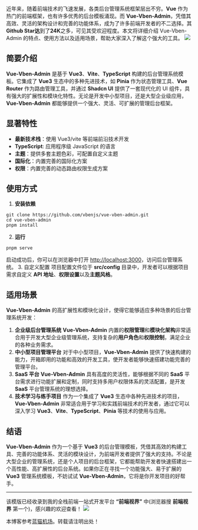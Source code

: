 
近年来，随着前端技术的飞速发展，各类后台管理系统框架层出不穷。**Vue** 作为热门的前端框架，也有许多优秀的后台模板涌现。而 **Vue\-Vben\-Admin**，凭借其高效、灵活的架构设计和完善的功能体系，成为了许多前端开发者的不二选择。其**Github Star达**到了**24K**之多，可见其受欢迎程度。本文将详细介绍 Vue\-Vben\-Admin 的特点、使用方法以及适用场景，帮助大家深入了解这个强大的工具。
![](https://img2024.cnblogs.com/blog/707176/202410/707176-20241012114531814-1775700823.png)


## 简要介绍


**Vue\-Vben\-Admin** 是基于 **Vue3**、**Vite**、**TypeScript** 构建的后台管理系统模板。它集成了 **Vue3** 生态中的多种先进技术，如 **Pinia** 作为状态管理工具、**Vue Router** 作为路由管理工具，并通过 **Shadcn UI** 提供了一套现代化的 UI 组件，具有强大的扩展性和模块化特性。无论是开发中小型项目，还是大型企业级应用，**Vue\-Vben\-Admin** 都能够提供一个强大、灵活、可扩展的管理后台框架。


## 显著特性


* **最新技术栈**：使用 Vue3/vite 等前端前沿技术开发
* **TypeScript**: 应用程序级 JavaScript 的语言
* **主题**：提供多套主题色彩，可配置自定义主题
* **国际化**：内置完善的国际化方案
* **权限**：内置完善的动态路由权限生成方案


## 使用方式


1. **安装依赖**



```
git clone https://github.com/vbenjs/vue-vben-admin.git
cd vue-vben-admin
pnpm install

```

2. **运行**



```
pnpm serve

```

启动成功后，你可以在浏览器中打开 [http://localhost:3000](https://github.com)，访问后台管理系统。
3\. 自定义配置
项目配置文件位于 **src/config** 目录中，开发者可以根据项目需求自定义 **API 地址**、**权限设置**以及**主题风格**。


## 适用场景


**Vue\-Vben\-Admin** 的高扩展性和模块化设计，使得它能够适应多种场景的后台管理系统开发：


1. **企业级后台管理系统**
**Vue\-Vben\-Admin** 内置的**权限管理**和**模块化架构**非常适合用于开发大型企业级管理系统，支持复杂的**用户角色**和**权限控制**，满足企业的各种业务需求。
2. **中小型项目管理平台**
对于中小型项目，**Vue\-Vben\-Admin** 提供了快速构建的能力，开箱即用的功能和高效的开发工具，使开发者能够快速搭建功能完善的管理平台。
3. **SaaS 平台**
**Vue\-Vben\-Admin** 具有高度的灵活性，能够根据不同的 **SaaS** 平台需求进行功能扩展和定制，同时支持多用户权限体系的灵活配置，是开发 **SaaS** 平台管理系统的理想选择。
4. **技术学习与练手项目**
作为一个集成了 **Vue3** 生态中各种先进技术的项目，**Vue\-Vben\-Admin** 非常适合用于学习和实践前端技术的开发者，通过它可以深入学习 **Vue3**、**Vite**、**TypeScript**、**Pinia** 等技术的使用与应用。


## 结语


**Vue\-Vben\-Admin** 作为一个基于 **Vue3** 的后台管理模板，凭借其高效的构建工具、完善的功能体系、灵活的模块设计，为前端开发者提供了强大的支持。不论是大型企业的管理系统，还是个人项目的后台框架，它都能帮助开发者快速搭建出一个高性能、高扩展性的后台系统。如果你正在寻找一个功能强大、易于扩展的 **Vue3** 管理系统模板，不妨试试 **Vue\-Vben\-Admin**，它将是你开发项目的好帮手。




---


该模版已经收录到我的全栈前端一站式开发平台 **“前端视界”** 中(浏览器搜 **前端视界** 第一个)，感兴趣的欢迎查看！
![](https://img2024.cnblogs.com/blog/707176/202410/707176-20241012114540710-658907059.png)


 本博客参考[蓝猫机场](https://fenfang.org)。转载请注明出处！
